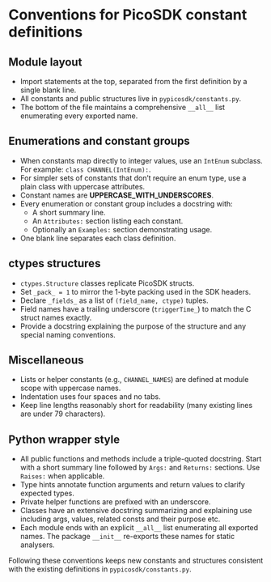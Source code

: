 # Conventions for PicoSDK constant definitions

## Module layout
- Import statements at the top, separated from the first definition by a single blank line.
- All constants and public structures live in `pypicosdk/constants.py`.
- The bottom of the file maintains a comprehensive `__all__` list enumerating every exported name.

## Enumerations and constant groups
- When constants map directly to integer values, use an `IntEnum` subclass.
  For example: `class CHANNEL(IntEnum):`.
- For simpler sets of constants that don’t require an enum type, use a plain class with uppercase attributes.
- Constant names are **UPPERCASE_WITH_UNDERSCORES**.
- Every enumeration or constant group includes a docstring with:
  - A short summary line.
  - An `Attributes:` section listing each constant.
  - Optionally an `Examples:` section demonstrating usage.
- One blank line separates each class definition.

## ctypes structures
- `ctypes.Structure` classes replicate PicoSDK structs.
- Set `_pack_ = 1` to mirror the 1-byte packing used in the SDK headers.
- Declare `_fields_` as a list of `(field_name, ctype)` tuples.
- Field names have a trailing underscore (`triggerTime_`) to match the C struct names exactly.
- Provide a docstring explaining the purpose of the structure and any special naming conventions.

## Miscellaneous
- Lists or helper constants (e.g., `CHANNEL_NAMES`) are defined at module scope with uppercase names.
- Indentation uses four spaces and no tabs.
- Keep line lengths reasonably short for readability (many existing lines are under 79 characters).

## Python wrapper style
- All public functions and methods include a triple-quoted docstring. Start with a
  short summary line followed by `Args:` and `Returns:` sections. Use `Raises:`
  when applicable.
- Type hints annotate function arguments and return values to clarify expected
  types.
- Private helper functions are prefixed with an underscore.
- Classes have an extensive docstring summarizing and explaining use including args, values, related consts and their purpose etc.
- Each module ends with an explicit `__all__` list enumerating all exported
  names. The package ``__init__`` re-exports these names for static analysers.

Following these conventions keeps new constants and structures consistent with the existing definitions in `pypicosdk/constants.py`.
